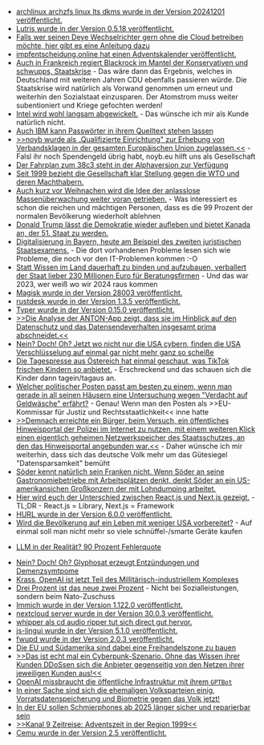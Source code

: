 * [archlinux archzfs linux lts dkms wurde in der Version 20241201 veröffentlicht.](https://github.com/stevleibelt/arch-linux-live-cd-iso-with-zfs/releases/tag/20241201)
* [Lutris wurde in der Version 0.5.18 veröffentlicht.](https://www.phoronix.com/news/Lutris-0.5.18-Released)
* [Falls wer seinen Deye Wechselrichter gern ohne die Cloud betreiben möchte, hier gibt es eine Anleitung dazu](https://github.com/apex1302/cloudlessDeye)
* [impfentscheidung.online hat einen Adventskalender veröffentlicht.](https://impfentscheidung.online/adventskalender_2024/)
* [Auch in Frankreich regiert Blackrock im Mantel der Konservativen und schwupps, Staatskrise](https://blog.fefe.de/?ts=99b0d531) - Das wäre dann das Ergebnis, welches in Deutschland mit weiteren Jahren CDU ebenfalls passieren würde. Die Staatskrise wird natürlich als Vorwand genommen um erneut und weiterhin den Sozialstaat einzusparen. Der Atomstrom muss weiter subentioniert und Kriege gefochten werden!
* [Intel wird wohl langsam abgewickelt.](https://blog.fefe.de/?ts=99b37f32) - Das wünsche ich mir als Kunde natürlich nicht.
* [Auch IBM kann Passwörter in ihrem Quelltext stehen lassen](https://blog.fefe.de/?ts=99b303d4)
* [>>noyb wurde als „Qualifizierte Einrichtung" zur Erhebung von Verbandsklagen in der gesamten Europäischen Union zugelassen.<<](https://noyb.eu/de/noyb-now-qualified-bring-collective-redress-actions) - Falsl ihr noch Spendengeld übrig habt, noyb.eu hilft uns als Gesellschaft
* [Der Fahrplan zum 38c3 steht in der Alphaversion zur Verfügung](https://fahrplan.events.ccc.de/congress/2024/fahrplan/schedule/)
* [Seit 1999 bezieht die Gesellschaft klar Stellung gegen die WTO und deren Machthabern.](https://katika-kuehnreich.com/blog/2024/12/02/vor-25-jahren-die-schlacht-von-seattle/)
* [Auch kurz vor Weihnachen wird die Idee der anlasslose Massenüberwachung weiter voran getrieben.](https://netzpolitik.org/2024/anlasslose-massenueberwachung-niederlaendische-regierung-klar-gegen-chatkontrolle/) - Was interessiert es schon die reichen und mächtigen Personen, dass es die 99 Prozent der normalen Bevölkerung wiederholt ablehnen
* [Donald Trump lässt die Demokratie wieder aufleben und bietet Kanada an, der 51. Staat zu werden.](https://blog.fefe.de/?ts=99b1421e)
* [Digitalisierung in Bayern, heute am Beispiel des zweiten juristischen Staatsexamens.](https://blog.fefe.de/?ts=99b1b24a) - Die dort vorhandenen Probleme lesen sich wie Probleme, die noch vor den IT-Problemen kommen :-O
* [Statt Wissen im Land dauerhaft zu binden und aufzubauen, verballert der Staat lieber 230 Millionen Euro für Beratungsfirmen](https://blog.fefe.de/?ts=99b1e6a1) - Und das war 2023, wer weiß wo wir 2024 raus kommen
* [Magisk wurde in der Version 28003 veröffentlicht.](https://github.com/topjohnwu/Magisk/releases/tag/canary-28003)
* [rustdesk wurde in der Version 1.3.5 veröffentlicht.](https://github.com/rustdesk/rustdesk/releases/tag/1.3.5)
* [Typer wurde in der Version 0.15.0 veröffentlicht.](https://github.com/fastapi/typer/releases/tag/0.15.0)
* [>>Die Analyse der ANTON-App zeigt, dass sie im Hinblick auf den Datenschutz und das Datensendeverhalten insgesamt prima abschneidet.<<](https://www.kuketz-blog.de/anton-datenschutzfreundlich-und-verantwortungsbewusst-schul-apps-teil-3/)
* [Nein? Doch! Oh? Jetzt wo nicht nur die USA cybern, finden die USA Verschlüsselung auf einmal gar nicht mehr ganz so scheiße](https://blog.fefe.de/?ts=99ae7750)
* [Die Tagespresse aus Östereich hat einmal geschaut, was TikTok frischen Kindern so anbietet.](https://blog.fefe.de/?ts=99ae4e49) - Erschreckend und das schauen sich die Kinder dann tagein/tagaus an.
* [Welcher politischer Posten passt am besten zu einem, wenn man gerade in all seinen Häusern eine Untersuchung wegen "Verdacht auf Geldwäsche" erfährt?](https://blog.fefe.de/?ts=99ae9609) - Genau! Wenn man den Posten als >>EU-Kommissar für Justiz und Rechtsstaatlichkeit<< inne hatte
* [>>Demnach erreichte ein Bürger, beim Versuch, ein öffentliches Hinweisportal der Polizei im Internet zu nutzen, mit einem weiteren Klick einen eigentlich geheimen Netzwerkspeicher des Staatsschutzes, an den das Hinweisportal angebunden war.<<](https://blog.fefe.de/?ts=99aeee0b) - Daher wünsche ich mir weiterhin, dass sich das deutsche Volk mehr um das Gütesiegel "Datensparsamkeit" bemüht
* [Söder kennt natürlich sein Franken nicht. Wenn Söder an seine Gastronomiebetriebe mit Arbeitsplätzen denkt, denkt Söder an ein US-amerikansichen Großkonzern der mit Lohndumping arbeitet.](https://blog.fefe.de/?ts=99aeeb66)
* [Hier wird euch der Unterschied zwischen React.js und Next.js gezeigt.](https://www.freecodecamp.org/news/nextjs-vs-react-differences/) - TL;DR - React.js = Library, Next.js = Framework
* [HURL wurde in der Version 6.0.0 veröffentlicht.](https://lwn.net/Articles/1000726/)
* [Wird die Bevölkerung auf ein Leben mit weniger USA vorbereitet?](https://blog.fefe.de/?ts=99af0a09) - Auf einmal soll man nicht mehr so viele schnüffel-/smarte Geräte kaufen
+ [LLM in der Realität? 90 Prozent Fehlerquote](https://blog.fefe.de/?ts=99af57af)
* [Nein? Doch! Oh? Glyphosat erzeugt Entzündungen und Demenzsymtpome](https://blog.fefe.de/?ts=99af5189)
* [Krass, OpenAI ist jetzt Teil des Millitärisch-industriellem Komplexes](https://blog.fefe.de/?ts=99af50aa)
* [Drei Prozent ist das neue zwei Prozent](https://blog.fefe.de/?ts=99af50ca) - Nicht bei Sozialleistungen, sondern beim Nato-Zuschuss
* [Immich wurde in der Version 1.122.0 veröffentlicht.](https://github.com/immich-app/immich/releases/tag/v1.122.0)
* [nextcloud server wurde in der Version 30.0.3 veröffentlicht.](https://github.com/nextcloud/server/releases/tag/v30.0.3)
* [whipper als cd audio ripper tut sich direct gut hervor.](https://github.com/whipper-team/whipper/)
* [js-lingui wurde in der Version 5.1.0 veröffentlicht.](https://github.com/lingui/js-lingui/releases/tag/v5.1.0)
* [fwupd wurde in der Version 2.0.3 veröffentlicht.](https://github.com/fwupd/fwupd/releases/tag/2.0.3)
* [Die EU und Südamerika sind dabei eine Freihandelszone zu bauen](https://blog.fefe.de/?ts=99ac3c51)
* [>>Das ist echt mal ein Cyberpunk-Szenario. Ohne das Wissen ihrer Kunden DDoSsen sich die Anbieter gegenseitig von den Netzen ihrer jeweiligen Kunden aus!<<](https://blog.fefe.de/?ts=99ac2711)
* [OpenAI missbraucht die öffentliche Infrastruktur mit ihrem `GPTBot`](https://blog.fefe.de/?ts=99ac21ad)
* [In einer Sache sind sich die ehemaligen Volksparteien einig, Vorratsdatenspeicherung und Biometrie gegen das Volk jetzt!](https://netzpolitik.org/2024/vorratsdatenspeicherung-und-biometrie-union-und-spd-wollen-ueberwachung-noch-vor-neuwahl-ausbauen/)
* [In der EU sollen Schmierphones ab 2025 länger sicher und reparierbar sein](https://s3nnet.de/eu-kracher-fuer-smartphones-reparieren-statt-wegwerfen-ab-2025/)
* [>>Kanal 9 Zeitreise: Adventszeit in der Region 1999<<](https://www.youtube.com/watch?v=w3JDa6OOEoU)
* [Cemu wurde in der Version 2.5 veröffentlicht.](https://github.com/cemu-project/Cemu/releases/tag/v2.5)
